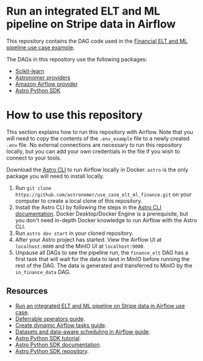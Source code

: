Run an integrated ELT and ML pipeline on Stripe data in Airflow
================================================================

This repository contains the DAG code used in the [Financial ELT and ML pipeline use case example](https://docs.astronomer.io/learn/use-case-elt-ml-finance). 

The DAGs in this repository use the following packages:

- [Scikit-learn](https://scikit-learn.org/stable/index.html)
- [Astronomer providers](https://registry.astronomer.io/providers/astronomer-providers/versions/latest)
- [Amazon Airflow provider](https://registry.astronomer.io/providers/apache-airflow-providers-amazon/versions/latest)
- [Astro Python SDK](https://registry.astronomer.io/providers/astro-sdk-python/versions/latest)

# How to use this repository

This section explains how to run this repository with Airflow. Note that you will need to copy the contents of the `.env_example` file to a newly created `.env` file. No external connections are necessary to run this repository locally, but you can add your own credentials in the file if you wish to connect to your tools.

Download the [Astro CLI](https://docs.astronomer.io/astro/cli/install-cli) to run Airflow locally in Docker. `astro` is the only package you will need to install locally.

1. Run `git clone https://github.com/astronomer/use_case_elt_ml_finance.git` on your computer to create a local clone of this repository.
2. Install the Astro CLI by following the steps in the [Astro CLI documentation](https://docs.astronomer.io/astro/cli/install-cli). Docker Desktop/Docker Engine is a prerequisite, but you don't need in-depth Docker knowledge to run Airflow with the Astro CLI.
3. Run `astro dev start` in your cloned repository.
4. After your Astro project has started. View the Airflow UI at `localhost:8080` and the MinIO UI at `localhost:9000`.
5. Unpause all DAGs to see the pipeline run, the `finance_elt` DAG has a first task that will wait for the data to land in MinIO before running the rest of the DAG. The data is generated and transferred to MinIO by the `in_finance_data` DAG.

## Resources

- [Run an integrated ELT and ML pipeline on Stripe data in Airflow use case](https://docs.astronomer.io/learn/use-case-elt-ml-finance).
- [Deferrable operators guide](https://docs.astronomer.io/learn/deferrable-operators).
- [Create dynamic Airflow tasks guide](https://docs.astronomer.io/learn/dynamic-tasks).
- [Datasets and data-aware scheduling in Airflow guide](https://docs.astronomer.io/learn/airflow-datasets).
- [Astro Python SDK tutorial](https://docs.astronomer.io/learn/astro-python-sdk).
- [Astro Python SDK documentation](https://astro-sdk-python.readthedocs.io/en/stable/index.html).
- [Astro Python SDK repository](https://github.com/astronomer/astro-sdk).